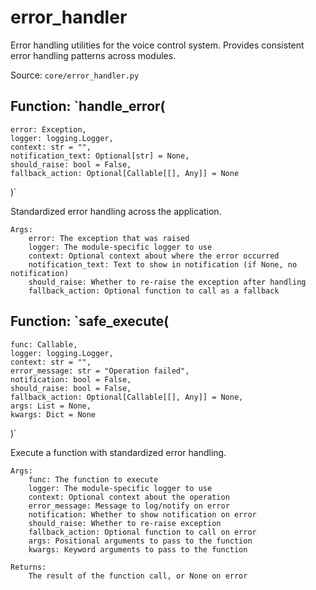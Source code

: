 # error_handler

Error handling utilities for the voice control system.
Provides consistent error handling patterns across modules.

Source: `core/error_handler.py`

## Function: `handle_error(
    error: Exception,
    logger: logging.Logger,
    context: str = "",
    notification_text: Optional[str] = None,
    should_raise: bool = False,
    fallback_action: Optional[Callable[[], Any]] = None
)`

Standardized error handling across the application.
    
    Args:
        error: The exception that was raised
        logger: The module-specific logger to use
        context: Optional context about where the error occurred
        notification_text: Text to show in notification (if None, no notification)
        should_raise: Whether to re-raise the exception after handling
        fallback_action: Optional function to call as a fallback

## Function: `safe_execute(
    func: Callable,
    logger: logging.Logger,
    context: str = "",
    error_message: str = "Operation failed",
    notification: bool = False,
    should_raise: bool = False,
    fallback_action: Optional[Callable[[], Any]] = None,
    args: List = None,
    kwargs: Dict = None
)`

Execute a function with standardized error handling.
    
    Args:
        func: The function to execute
        logger: The module-specific logger to use
        context: Optional context about the operation
        error_message: Message to log/notify on error
        notification: Whether to show notification on error
        should_raise: Whether to re-raise exception
        fallback_action: Optional function to call on error
        args: Positional arguments to pass to the function
        kwargs: Keyword arguments to pass to the function
        
    Returns:
        The result of the function call, or None on error

